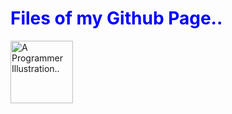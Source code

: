 <div id="header">
  <h1 id="heading" style="color: blue">Files of my Github Page..</h1>
  <img src="https://cdn-icons-png.flaticon.com/512/1488/1488581.png" width="100" alt="A Programmer Illustration.."/>
</div>
